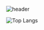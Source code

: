![header](https://capsule-render.vercel.app/api?type=vecom&color=auto&height=300&section=header&text=Welcome%20render&fontSize=90)

![Top Langs](https://github-readme-stats.vercel.app/api/top-langs/?username=hoyoung1359&layout=compact&theme=onedark)


 <!-- [![Solved.ac Profile](http://mazassumnida.wtf/api/generate_badge?boj=hoyoung3769)](https://solved.ac/) -->
